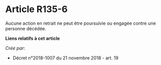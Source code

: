 # Article R135-6

Aucune action en retrait ne peut être poursuivie ou engagée contre une personne décédée.

**Liens relatifs à cet article**

_Créé par_:

  - Décret n°2018-1007 du 21 novembre 2018 - art. 19
